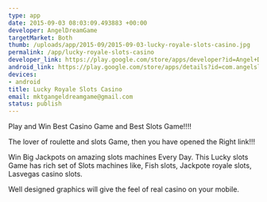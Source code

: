 ```yaml
--- 
type: app
date: 2015-09-03 08:03:09.493883 +00:00
developer: AngelDreamGame
targetMarket: Both
thumb: /uploads/app/2015-09/2015-09-03-lucky-royale-slots-casino.jpg
permalink: /app/lucky-royale-slots-casino
developer_link: https://play.google.com/store/apps/developer?id=Angel+Dream+Game
android_link: https://play.google.com/store/apps/details?id=com.angelslots.lucky.casino.slots.free
devices: 
- android
title: Lucky Royale Slots Casino
email: mktgangeldreamgame@gmail.com
status: publish
---
```


Play and Win Best Casino Game and Best Slots Game!!!!

The lover of roulette and slots Game, then you have opened the Right link!!!

Win Big Jackpots on amazing slots machines Every Day. This Lucky slots Game has rich set of Slots machines like, Fish slots, Jackpote royale slots, Lasvegas casino slots.

Well designed graphics will give the feel of real casino on your mobile.
